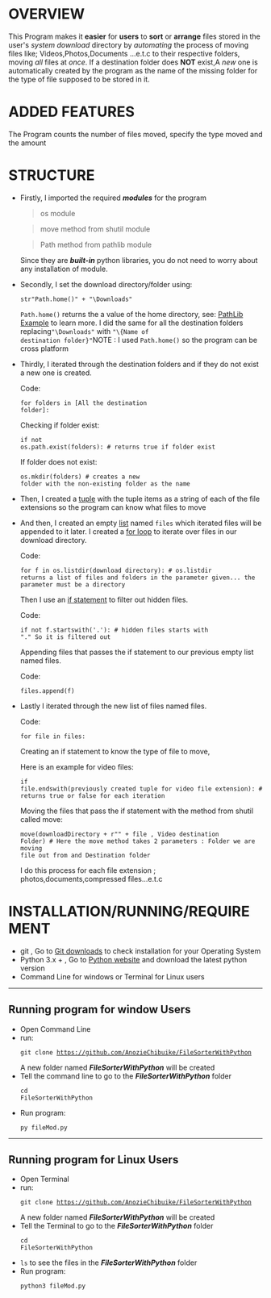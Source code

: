 # OVERVIEW

This Program makes it **easier** for **users** to **sort** or **arrange** files stored in the user's _system download_ directory by _automating_ the process of moving files like; Videos,Photos,Documents ...e.t.c to their respective folders, moving _all_ files at _once_.
If a destination folder does **NOT** exist,A _new_ one is automatically created by the program as the name of the missing folder for the type of file supposed to be stored in it.

# ADDED FEATURES

The Program counts the number of files moved, specify the type moved and the amount

# STRUCTURE

- Firstly, I imported the required ***modules*** for the program

   > os module 

   >move method from shutil module

   >Path method from pathlib module

    Since they are ***built-in*** python libraries, you do not need to worry about any installation of module.
- Secondly, I set the download directory/folder using:<pre><code>str"Path.home()" + "\Downloads"</code></pre> <code>Path.home()</code> returns the a value of the home directory, see: [PathLib Example](https://www.tutorialspoint.com/How-to-find-the-real-user-home-directory-using-Python) to learn more.
  I did the same for all the destination folders replacing<code>"\Downloads"</code> with <code>"\\{Name of destination folder}"</code>NOTE : I used <code>Path.home()</code> so the program can be cross platform
- Thirdly, I iterated through the destination folders and if they do not exist a new one is created.
  
  Code:<pre><code>for folders in [All the destination folder]:</pre></code>
  Checking if folder exist:<pre><code>if not os.path.exist(folders): # returns true if folder exist</code></pre>
  If folder does not exist: <pre><code>os.mkdir(folders) # creates a new folder with the non-existing folder as the name</code></pre>
- Then, I created a [tuple](https://www.w3schools.com/python/python_tuples.asp) with the tuple items as a string of each of the file extensions so the program can know what files to move
- And then, I created an empty [list](https://www.w3schools.com/python/python_lists.asp) named <code>files</code> which iterated files will be appended to it later.
  I created a [for loop](https://www.w3schools.com/python/python_for_loops.asp) to iterate over files in our download directory.

  Code:<pre><code>for f in os.listdir(download directory): # os.listdir returns a list of files and folders in the parameter given... the parameter must be a directory</code></pre>
  Then I use an [if statement](https://www.w3schools.com/python/python_conditions.asp) to filter out hidden files.

  Code:<pre><code>if not f.startswith('.'): # hidden files starts with "." So it is filtered out </code></pre>
  Appending files that passes the if statement to our previous empty list named files.

  Code:<pre><code>files.append(f)</code></pre>
- Lastly I iterated through the new list of files named files.

  Code:<pre><code>for file in files:</pre></code>
  Creating an if statement to know the type of file to move, 
  
  Here is an example for video files:<pre><code>if file.endswith(previously created tuple for video file extension): # returns true or false for each iteration</code></pre>
  Moving the files that pass the if statement with the method from shutil called move:<pre><code>move(downloadDirectory + r"\" + file , Video destination Folder) # Here the move method takes 2 parameters : Folder we are moving file out from and Destination folder</code></pre>
  I do this process for each file extension ; photos,documents,compressed files...e.t.c

# INSTALLATION/RUNNING/REQUIREMENT 
- git , Go to [Git downloads](https://git-scm.com/downloads) to check installation for your Operating System
- Python 3.x + , Go to [Python website](https://www.python.org/downloads/) and download the latest python version
- Command Line for windows or Terminal for Linux users

***

## Running program for window Users
- Open Command Line
- run:<pre><code>git clone https://github.com/AnozieChibuike/FileSorterWithPython</code></pre>A new folder named ***FileSorterWithPython*** will be created
- Tell the command line to go to the ***FileSorterWithPython*** folder<pre><code>cd FileSorterWithPython</code></pre>
- Run program:<pre><code>py fileMod.py</code></pre>

***

## Running program for Linux Users
- Open Terminal
- run:<pre><code>git clone https://github.com/AnozieChibuike/FileSorterWithPython</code></pre>A new folder named ***FileSorterWithPython*** will be created
- Tell the Terminal to go to the ***FileSorterWithPython*** folder<pre><code>cd FileSorterWithPython</code></pre>
- <code>ls</code> to see the files in the ***FileSorterWithPython*** folder
- Run program:<pre><code>python3 fileMod.py</code></pre>
